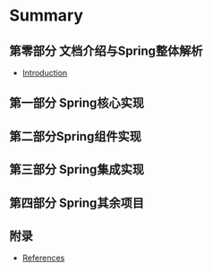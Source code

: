 # Summary

## 第零部分 文档介绍与Spring整体解析
* [Introduction](README.md)

## 第一部分 Spring核心实现

## 第二部分Spring组件实现

## 第三部分 Spring集成实现

## 第四部分 Spring其余项目

## 附录
* [References](references.md)


